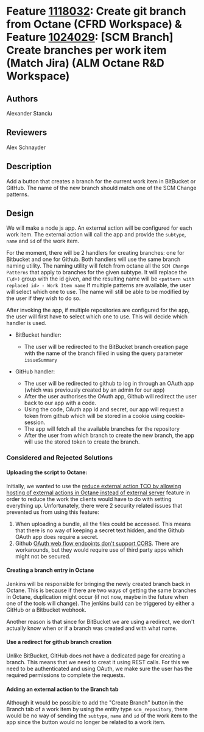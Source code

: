 # Feature [1118032](https://center.almoctane.com/ui/entity-navigation?p=1001/26002&entityType=work_item&id=1118032): Create git branch from Octane (CFRD Workspace) & Feature [1024029](https://center.almoctane.com/ui/entity-navigation?p=1001/1002&entityType=work_item&id=1024029): [SCM Branch] Create branches per work item (Match Jira) (ALM Octane R&D Workspace)
 

## Authors

Alexander Stanciu

## Reviewers

Alex Schnayder

## Description

Add a button that creates a branch for the current work item in BitBucket or GitHub. 
The name of the new branch should match one of the SCM Change patterns.

## Design

We will make a node js app. An external action will be configured for each work item. 
The external action will call the app and provide the `subtype`, `name` and `id` of the work item.

For the moment, there will be 2 handlers for creating branches: one for Bitbucket and one for Github.
Both handlers will use the same branch naming utility.
The naming utility will fetch from octane all the `SCM Change Patterns` that apply to branches for the given subtype. 
It will replace the `(\d+)` group with the id given, and the resulting name will be `<pattern with replaced id> - Work Item name`
If multiple patterns are available, the user will select which one to use. 
The name will still be able to be modified by the user if they wish to do so.


After invoking the app, if multiple repositories are configured for the app, 
the user will first have to select which one to use. This will decide which handler is used.

* BitBucket handler:
    * The user will be redirected to the BitBucket branch creation page with the name of the branch filled in using 
      the query parameter `issueSummary`

* GitHub handler:
    * The user will be redirected to github to log in through an OAuth app (which was previously created by an admin for our app)
    * After the user authorises the OAuth app, Github will redirect the user back to our app with a code.
    * Using the code, OAuth app id and secret, our app will request a token from github which will be stored in a cookie using cookie-session.
    * The app will fetch all the available branches for the repository
    * After the user from which branch to create the new branch, the app will use the stored token to create the branch.
    

### Considered and Rejected Solutions

#### Uploading the script to Octane:
Initially, we wanted to use the [reduce external action TCO by allowing hosting of external actions in Octane instead of external server](https://center.almoctane.com/ui/entity-navigation?p=1001/1002&entityType=work_item&id=1135020)
feature in order to reduce the work the clients would have to do with setting everything up. Unfortunately, there were 2 security related issues that prevented us from using this feature: 
1. When uploading a bundle, all the files could be accessed. This means that there is no way of keeping a secret text
   hidden, and the Github OAuth app does require a secret.
2. Github [OAuth web flow endpoints don't support CORS](https://github.com/isaacs/github/issues/330). 
   There are workarounds, but they would require use of third party apps which might not be secured. 
   
#### Creating a branch entry in Octane
Jenkins will be responsible for bringing the newly created branch back in Octane. This is because if there are two ways
of getting the same branches in Octane, duplication might occur (if not now, maybe in the future when one of the tools will change).
The jenkins build can be triggered by either a GitHub or a Bitbucket webhook. 

Another reason is that since for BitBucket we are using a redirect, we don't actually know when or if a branch was created and with what name.

#### Use a redirect for github branch creation
Unlike BitBucket, GitHub does not have a dedicated page for creating a branch. This means that we need to creat it using REST calls.
For this we need to be authenticated and using OAuth, we make sure the user has the required permissions to complete the requests. 
   
#### Adding an external action to the Branch tab
Although it would be possible to add the "Create Branch" button in the Branch tab of a work item by using the entity type `scm_repository`,
there would be no way of sending the `subtype`, `name` and `id` of the work item to the app since the button would no 
longer be related to a work item. 



